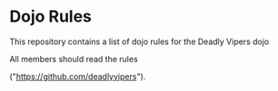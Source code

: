 Dojo Rules
==========

This repository contains a list of dojo rules for the Deadly Vipers dojo

All members should read the rules


("https://github.com/deadlyvipers").
